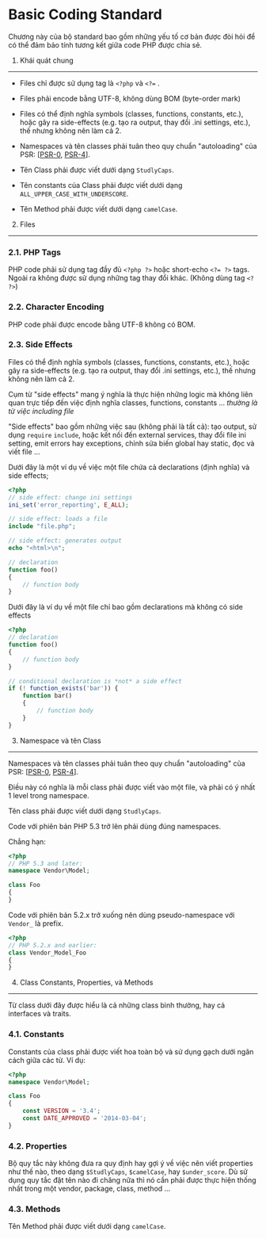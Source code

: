 Basic Coding Standard
=====================

Chương này của bộ standard bao gồm những yếu tố cơ bản được đòi hỏi để có thể đảm bảo
tính tương kết giữa code PHP được chia sẻ.

[PSR-0]: https://github.com/php-fig/fig-standards/blob/master/accepted/PSR-0.md
[PSR-4]: https://github.com/php-fig/fig-standards/blob/master/accepted/PSR-4-autoloader.md

1. Khái quát chung
-----------

- Files chỉ được sử dụng tag là `<?php` và `<?=` .

- Files phải encode bằng UTF-8, không dùng BOM (byte-order mark)

- Files có thể định nghĩa symbols (classes, functions, constants, etc.),
  hoặc gây ra side-effects (e.g. tạo ra output, thay đổi .ini settings, etc.),
  thế nhưng không nên làm cả 2.

- Namespaces và tên classes phải tuân theo quy chuẩn "autoloading" của PSR: [[PSR-0], [PSR-4]].

- Tên Class phải được viết dưới dạng `StudlyCaps`.

- Tên constants của Class phải được viết dưới dạng `ALL_UPPER_CASE_WITH_UNDERSCORE`.

- Tên Method phải được viết dưới dạng `camelCase`.


2. Files
--------

### 2.1. PHP Tags

PHP code phải sử dụng tag đầy đủ `<?php ?>` hoặc short-echo `<?= ?>` tags.
Ngoài ra không được sử dụng những tag thay đổi khác. (Không dùng tag `<? ?>`)

### 2.2. Character Encoding

PHP code phải được encode bằng UTF-8 không có BOM.

### 2.3. Side Effects

Files có thể định nghĩa symbols (classes, functions, constants, etc.),
hoặc gây ra side-effects (e.g. tạo ra output, thay đổi .ini settings, etc.),
thế nhưng không nên làm cả 2.

Cụm từ "side effects" mang ý nghĩa là thực hiện những logic mà không liên quan
trực tiếp đến việc định nghĩa classes, functions, constants ... *thường là từ
việc including file*


"Side effects" bao gồm những việc sau (không phải là tất cả): tạo output, sử dụng `require`  `include`, hoặc
kết nối đến external services, thay đổi file ini setting, emit errors hay exceptions,
chỉnh sửa biến global hay static, đọc và viết file ...

Dưới đây là một ví dụ về việc một file chứa cả declarations (định nghĩa) và side effects;

```php
<?php
// side effect: change ini settings
ini_set('error_reporting', E_ALL);

// side effect: loads a file
include "file.php";

// side effect: generates output
echo "<html>\n";

// declaration
function foo()
{
    // function body
}
```

Dưới đây là ví dụ về một file chỉ bao gồm declarations mà không có side effects

```php
<?php
// declaration
function foo()
{
    // function body
}

// conditional declaration is *not* a side effect
if (! function_exists('bar')) {
    function bar()
    {
        // function body
    }
}
```


3. Namespace và tên Class
----------------------------

Namespaces và tên classes phải tuân theo quy chuẩn "autoloading" của PSR: [[PSR-0], [PSR-4]].

Điều này có nghĩa là mỗi class phải được viết vào một file, và phải có ý nhất 1 level trong namespace.

Tên class phải được viết dưới dạng `StudlyCaps`.

Code với phiên bản PHP 5.3 trở lên phải dùng đúng namespaces.

Chẳng hạn:

```php
<?php
// PHP 5.3 and later:
namespace Vendor\Model;

class Foo
{
}
```

Code với phiên bản 5.2.x trở xuống nên dùng pseudo-namespace với `Vendor_` là prefix.

```php
<?php
// PHP 5.2.x and earlier:
class Vendor_Model_Foo
{
}
```

4. Class Constants, Properties, và Methods
-------------------------------------------

Từ class dưới đây được hiểu là cả những class bình thường, hay cả interfaces và traits.

### 4.1. Constants

Constants của class phải được viết hoa toàn bộ và sử dụng gạch dưới ngăn cách giữa các từ.
Ví dụ:

```php
<?php
namespace Vendor\Model;

class Foo
{
    const VERSION = '3.4';
    const DATE_APPROVED = '2014-03-04';
}
```

### 4.2. Properties

Bộ quy tắc này không đưa ra quy định hay gợi ý về việc nên viết properties như thế nào,
theo dạng `$StudlyCaps`, `$camelCase`, hay `$under_score`.
Dù sử dụng quy tắc đặt tên nào đi chăng nữa thì nó cần phải được thực hiện thống nhất trong
một vendor, package, class, method ...

### 4.3. Methods

Tên Method phải được viết dưới dạng `camelCase`.
